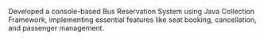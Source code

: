 Developed a console-based Bus Reservation System using Java Collection Framework, implementing essential features like seat booking, cancellation, and passenger management.
